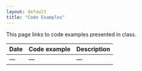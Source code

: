 ```yaml
---
layout: default
title: "Code Examples"
---
```


This page links to code examples presented in class.

Date | Code example | Description
---- | ------------ | -----------
&mdash; | &mdash; | &mdash;
